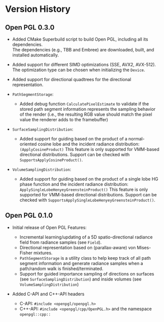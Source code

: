 Version History
===============

## Open PGL 0.3.0

-   Added CMake Superbuild script to build Open PGL, including all its dependencies.      
    The dependencies (e.g., TBB and Embree) are downloaded, built, and installed automatically. 

-   Added support for different SIMD optimizations (SSE, AVX2, AVX-512).
        The optimization type can be chosen when initializing the `Device`.

-   Added support for directional quadtrees for the directional representation.

-   `PathSegmentStorage`:
    -   Added debug function `CalculatePixelEstimate` to validate if the stored
        path segment information represents the sampling behavior of the render
        (i.e., the resulting RGB value should match the pixel value the renderer
        adds to the framebuffer)

-   `SurfaceSamplingDistribution`:
    -   Added support for guiding based on the product of a normal-oriented
        cosine lobe and the incident radiance distribution:
        `(ApplyCosineProduct)`
        This feature is only supported for VMM-based directional distributions.
        Support can be checked with `SupportsApplyCosineProduct()`.

-   `VolumeSamplingDistribution`:
    -   Added support for guiding based on the product of a single lobe
        HG phase function and the incident radiance distribution:
        `ApplySingleLobeHenyeyGreensteinProduct()`
        This feature is only supported for VMM-based directional distributions.
        Support can be checked with `SupportsApplySingleLobeHenyeyGreensteinProduct()`.


## Open PGL 0.1.0

-   Initial release of Open PGL
    Features:
    -   Incremental learning/updating of a 5D spatio-directional radiance field
        from radiance samples (see `Field`).
    -   Directional representation based on (parallax-aware) von Mises-Fisher mixtures.
    -   `PathSegmentStorage` is a utility class to help keep track of all path segment 
        information and generate radiance samples when a path/random walk is finished/terminated.
    -   Support for guided importance sampling of directions on surfaces (see `SurfaceSamplingDistribution`)
        and inside volumes (see `VolumeSamplingDistribution`)

-   Added C-API and C++-API headers
    -   C-API: `#include <openpgl/openpgl.h>`
    -   C++-API: `#include <openpgl/cpp/OpenPGL.h>` and the namespace `openpgl::cpp::`

    